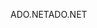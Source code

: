 <span data-ttu-id="64147-101">ADO.NET</span><span class="sxs-lookup"><span data-stu-id="64147-101">ADO.NET</span></span>